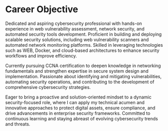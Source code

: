 # Career Objective

Dedicated and aspiring cybersecurity professional with hands-on experience in web vulnerability assessment, network security, and automated security tools development. Proficient in building and deploying scalable security solutions, including web vulnerability scanners and automated network monitoring platforms. Skilled in leveraging technologies such as WEB, Docker, and cloud-based architectures to enhance security workflows and improve efficiency.

Currently pursuing CCNA certification to deepen knowledge in networking fundamentals and strengthen expertise in secure system design and implementation. Passionate about identifying and mitigating vulnerabilities, automating security operations, and contributing to the development of comprehensive cybersecurity strategies.

Eager to bring a proactive and solution-oriented mindset to a dynamic security-focused role, where I can apply my technical acumen and innovative approaches to protect digital assets, ensure compliance, and drive advancements in enterprise security frameworks. Committed to continuous learning and staying abreast of evolving cybersecurity trends and threats.
